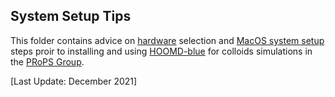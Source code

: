 ## System Setup Tips

This folder contains advice on [hardware] selection and [MacOS system setup] steps proir to installing and using [HOOMD-blue] for colloids simulations in the [PRoPS Group].

[Last Update: December 2021]

[hardware]: ../System-Setup/00-Hardware.md
[MacOS system setup]: ../System-Setup/01-MacOS-Setup.md
[HOOMD-blue]: http://glotzerlab.engin.umich.edu/hoomd-blue/
[PRoPS Group]: https://web.northeastern.edu/complexfluids/
